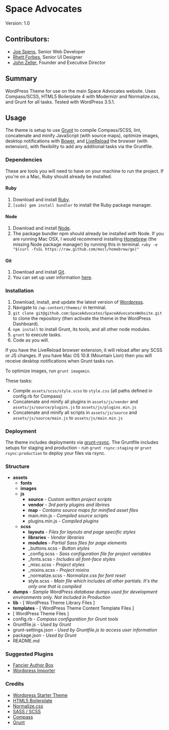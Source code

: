 # Space Advocates

Version: 1.0

## Contributors:

* [Joe Spens](https://github.com/josephspens), Senior Web Developer
* [Rhett Forbes](https://github.com/Rhettajf), Senior UI Designer
* [John Zeller](https://github.com/JohnLZeller), Founder and Executive Director

## Summary

WordPress Theme for use on the main Space Advocates website. Uses Compass/SCSS, HTML5 Boilerplate 4 with Modernizr and Normalize.css, and Grunt for all tasks. Tested with WordPress 3.5.1.

## Usage

The theme is setup to use [Grunt](http://gruntjs.com/) to compile Compass/SCSS, lint, concatenate and minify JavaScript (with source maps), optimize images, desktop notifications with [Bower](https://github.com/yatskevich/grunt-bower-task), and [LiveReload](http://livereload.com/) the browser (with extension), with flexibility to add any additional tasks via the Gruntfile.

### Dependencies

These are tools you will need to have on your machine to run the project. If you're on a Mac, Ruby should already be installed.

#### Ruby

1. Download and install [Ruby](http://www.ruby-lang.org/en/downloads/).
2. `[sudo] gem install bundler` to install the Ruby package manager.

#### Node

1. Download and install [Node](http://nodejs.org/).
2. The package bundler npm should already be installed with Node. If you are running Mac OSX, I would recommend installing [Homebrew](http://brew.sh/) (the missing Node package manager) by running this in terminal.
`ruby -e "$(curl -fsSL https://raw.github.com/mxcl/homebrew/go)"`

#### Git

1. Download and install [Git](http://git-scm.com/downloads).
2. You can set up user information [here](https://help.github.com/articles/set-up-git).

### Installation

1. Download, install, and update the latest version of [Wordpress](http://wordpress.org/download/).
2. Navigate to `/wp-content/themes/` in terminal.
3. `git clone git@github.com:SpaceAdvocates/SpaceAdvocatesWebsite.git` to clone the repository (then activate the theme in the WordPress Dashboard).
5. `npm install` to install Grunt, its tools, and all other node modules.
6. `grunt` to execute tasks.
7. Code as you will.

If you have the LiveReload browser extension, it will reload after any SCSS or JS changes. If you have Mac OS 10.8 (Mountain Lion) then you will receive desktop notifications when Grunt tasks run.

To optimize images, run `grunt imagemin`.

These tasks:
- Compile `assets/scss/style.scss` to `style.css` (all paths defined in config.rb for Compass)
- Concatenate and minify all plugins in `assets/js/vender` and `assets/js/source/plugins.js` to `assets/js/plugins.min.js`
- Concatenate and minify all scripts in `assets/js/source` and `assets/js/source/main.js` to `assets/js/main.min.js`

### Deployment

The theme includes deployments via [grunt-rsync](https://github.com/jedrichards/grunt-rsync). The Gruntfile includes setups for staging and production - run `grunt rsync:staging` or `grunt rsync:production` to deploy your files via rsync.

### Structure

* **assets**
	* **fonts**
	* **images**
	* **js**
		* **source** - *Custom written project scripts*
		* **vendor** - *3rd party plugins and librires*
		* **map** - *Contains source maps for minified asset files*
		* main.min.js - *Compiled source scripts*
		* plugins.min.js - *Compiled plugins*
	* **scss**
		* **layouts** - *Files for layouts and page specific styles*
		* **libraries** - *Vendor libraries*
		* **modules** - *Partial Sass files for page elements*
		* _buttons.scss - *Button styles*
		* _config.scss - *Sass configuration file for project variables*
		* _fonts.scss - *Includes all font-face styles*
		* _misc.scss - *Project styles*
		* _mixins.scss - *Project mixins*
		* _normalize.scss - *Normalize.css for font reset*
		* style.scss - *Main file which includes all other partials. It's the only one that is compiled*
* **dumps** - *Sample WordPress database dumps used for development environments only. Not included in Production*
* **lib** - [ WordPress Theme Library Files ]
* **templates** - [ WordPress Theme Content Template Files ]
* [ WordPress Theme Files ]
* config.rb - *Compass configuration for Grunt tools*
* Gruntfile.js - *Used by Grunt*
* grunt-settings.json - *Used by Gruntfile.js to access user information*
* package.json - *Used by Grunt*
* README.md

### Suggested Plugins

* [Fancier Author Box](http://wordpress.org/plugins/fancier-author-box/)
* [Wordpress Importer](http://wordpress.org/plugins/wordpress-importer/)

### Credits

* [Wordpress Starter Theme](https://github.com/mattbanks/WordPress-Starter-Theme)
* [HTML5 Boilerplate](http://html5boilerplate.com)
* [Normalize.css](http://necolas.github.com/normalize.css)
* [SASS / SCSS](http://sass-lang.com/)
* [Compass](http://compass-style.org)
* [Grunt](http://gruntjs.com/)
